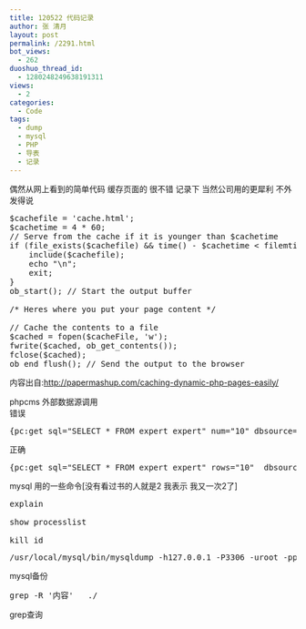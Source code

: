 ```yaml
---
title: 120522 代码记录
author: 张 清月
layout: post
permalink: /2291.html
bot_views:
  - 262
duoshuo_thread_id:
  - 1280248249638191311
views:
  - 2
categories:
  - Code
tags:
  - dump
  - mysql
  - PHP
  - 导表
  - 记录
---
```

偶然从网上看到的简单代码 缓存页面的 很不错 记录下 当然公司用的更犀利 不外发得说

<pre lang="php">$cachefile = 'cache.html';
$cachetime = 4 * 60;
// Serve from the cache if it is younger than $cachetime
if (file_exists($cachefile) &#038;&#038; time() - $cachetime &lt; filemtime($cachefile)) {
    include($cachefile);
    echo "<!-- Cached copy, generated ".date('H:i', filemtime($cachefile))." -->\n";
    exit;
}
ob_start(); // Start the output buffer
 
/* Heres where you put your page content */
 
// Cache the contents to a file
$cached = fopen($cacheFile, 'w');
fwrite($cached, ob_get_contents());
fclose($cached);
ob_end_flush(); // Send the output to the browser
</pre>

内容出自:http://papermashup.com/caching-dynamic-php-pages-easily/

phpcms 外部数据源调用  
错误

<pre lang="php">{pc:get sql="SELECT * FROM expert_expert" num="10" dbsource= "db_cms" return="data"}</pre>

正确

<pre lang="php">{pc:get sql="SELECT * FROM expert_expert" rows="10"  dbsource="db_cms" return="data"}</pre>

mysql 用的一些命令[没有看过书的人就是2 我表示 我又一次2了]

<pre lang="php">explain

show processlist

kill id</pre>

<pre lang="php">/usr/local/mysql/bin/mysqldump -h127.0.0.1 -P3306 -uroot -ppass dbname tablename > table.sql
</pre>

mysql备份

<pre lang="php">grep -R '内容'   ./
</pre>

grep查询